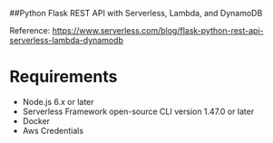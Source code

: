 ##Python Flask REST API with Serverless, Lambda, and DynamoDB

Reference: https://www.serverless.com/blog/flask-python-rest-api-serverless-lambda-dynamodb


# Requirements 
- Node.js 6.x or later
- Serverless Framework open-source CLI version 1.47.0 or later
- Docker
- Aws Credentials
